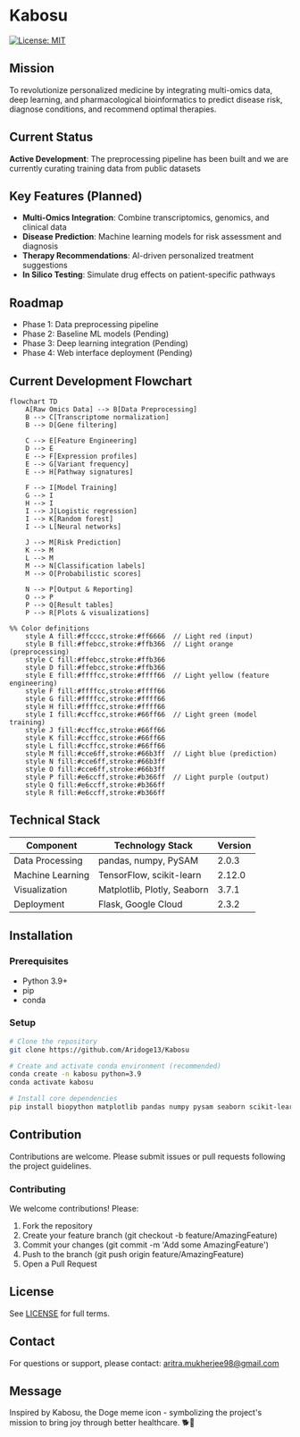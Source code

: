 # Kabosu

[![License: MIT](https://img.shields.io/badge/License-MIT-yellow.svg)](LICENSE)

## Mission
To revolutionize personalized medicine by integrating multi-omics data, deep learning, and pharmacological bioinformatics to predict disease risk, diagnose conditions, and recommend optimal therapies.


## Current Status
**Active Development**: The preprocessing pipeline has been built and we are currently curating training data from public datasets 

## Key Features (Planned)
- **Multi-Omics Integration**: Combine transcriptomics, genomics, and clinical data
- **Disease Prediction**: Machine learning models for risk assessment and diagnosis
- **Therapy Recommendations**: AI-driven personalized treatment suggestions
- **In Silico Testing**: Simulate drug effects on patient-specific pathways

## Roadmap 
- Phase 1: Data preprocessing pipeline
- Phase 2: Baseline ML models (Pending)
- Phase 3: Deep learning integration (Pending)
- Phase 4: Web interface deployment (Pending)

## Current Development Flowchart

```mermaid
flowchart TD
    A[Raw Omics Data] --> B[Data Preprocessing]
    B --> C[Transcriptome normalization]
    B --> D[Gene filtering]
    
    C --> E[Feature Engineering]
    D --> E
    E --> F[Expression profiles]
    E --> G[Variant frequency]
    E --> H[Pathway signatures]
    
    F --> I[Model Training]
    G --> I
    H --> I
    I --> J[Logistic regression]
    I --> K[Random forest]
    I --> L[Neural networks]
    
    J --> M[Risk Prediction]
    K --> M
    L --> M
    M --> N[Classification labels]
    M --> O[Probabilistic scores]
    
    N --> P[Output & Reporting]
    O --> P
    P --> Q[Result tables]
    P --> R[Plots & visualizations]

%% Color definitions
    style A fill:#ffcccc,stroke:#ff6666  // Light red (input)
    style B fill:#ffebcc,stroke:#ffb366  // Light orange (preprocessing)
    style C fill:#ffebcc,stroke:#ffb366
    style D fill:#ffebcc,stroke:#ffb366
    style E fill:#ffffcc,stroke:#ffff66  // Light yellow (feature engineering)
    style F fill:#ffffcc,stroke:#ffff66
    style G fill:#ffffcc,stroke:#ffff66
    style H fill:#ffffcc,stroke:#ffff66
    style I fill:#ccffcc,stroke:#66ff66  // Light green (model training)
    style J fill:#ccffcc,stroke:#66ff66
    style K fill:#ccffcc,stroke:#66ff66
    style L fill:#ccffcc,stroke:#66ff66
    style M fill:#cce6ff,stroke:#66b3ff  // Light blue (prediction)
    style N fill:#cce6ff,stroke:#66b3ff
    style O fill:#cce6ff,stroke:#66b3ff
    style P fill:#e6ccff,stroke:#b366ff  // Light purple (output)
    style Q fill:#e6ccff,stroke:#b366ff
    style R fill:#e6ccff,stroke:#b366ff
```

## Technical Stack 
| Component          | Technology Stack                  | Version     |
|--------------------|-----------------------------------|-------------|
| Data Processing    | pandas, numpy, PySAM              | 2.0.3       |
| Machine Learning   | TensorFlow, scikit-learn          | 2.12.0      |
| Visualization      | Matplotlib, Plotly, Seaborn       | 3.7.1       |
| Deployment         | Flask, Google Cloud               | 2.3.2       |



## Installation

### Prerequisites
- Python 3.9+
- pip
- conda 

### Setup
```bash
# Clone the repository
git clone https://github.com/Aridoge13/Kabosu

# Create and activate conda environment (recommended)
conda create -n kabosu python=3.9
conda activate kabosu

# Install core dependencies
pip install biopython matplotlib pandas numpy pysam seaborn scikit-learn tensorflow 
```

## Contribution
Contributions are welcome. Please submit issues or pull requests following the project guidelines.

### Contributing
We welcome contributions! Please:
1. Fork the repository
2. Create your feature branch (git checkout -b feature/AmazingFeature)
3. Commit your changes (git commit -m 'Add some AmazingFeature')
4. Push to the branch (git push origin feature/AmazingFeature)
5. Open a Pull Request




## License
See [LICENSE](License.md) for full terms.

## Contact
For questions or support, 
please contact: aritra.mukherjee98@gmail.com


## Message 
Inspired by Kabosu, the Doge meme icon - symbolizing the project's mission to bring joy through better healthcare. 🐕💊